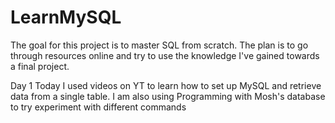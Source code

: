 # LearnMySQL
The goal for this project is to master SQL from scratch.  The plan is to go through resources online and try to use the knowledge I've gained towards a final project.

Day 1
  Today I used videos on YT to learn how to set up MySQL and retrieve data from a single table.
  I am also using Programming with Mosh's database to try experiment with different commands

